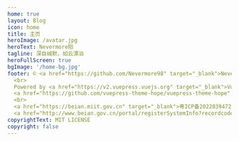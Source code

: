 ```yaml
---
home: true
layout: Blog
icon: home
title: 主页
heroImage: /avatar.jpg
heroText: Nevermore阳
tagline: 深自缄默，如云漂泊
heroFullScreen: true
bgImage: '/home-bg.jpg'
footer: © <a href="https://github.com/Nevermore98" target="_blank">Nevermore98</a> 2022-present
  <br>
  Powered by <a href="https://v2.vuepress.vuejs.org" target="_blank">VuePress</a> &
  <a href="https://github.com/vuepress-theme-hope/vuepress-theme-hope" target="_blank">Hope</a>
  <br>
  <a href="https://beian.miit.gov.cn" target="_blank">粤ICP备2022039472号</a>&nbsp;&nbsp;&nbsp;
  <a href="http://www.beian.gov.cn/portal/registerSystemInfo?recordcode=44133002100217" target=" _blank" style="display:inline-block;height:20px;line-height:20px;"><img src="/gongan.png" style="float:left;">粤公网安备44133002100217号</a>
copyrightText: MIT LICENSE
copyright: false
---
```

